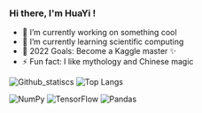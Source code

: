 ### Hi there, I'm HuaYi !

- 🔭 I’m currently working on something cool
- 🌱 I’m currently learning scientific computing
- 🥅 2022 Goals: Become a Kaggle master ✨
- ⚡ Fun fact: I like mythology and Chinese magic

 ![Github_statiscs]( https://github-readme-stats.vercel.app/api?username=0ce38a2b&count_private=true&show_icons=true&theme=buefy)
 ![Top Langs](https://github-readme-stats.vercel.app/api/top-langs/?username=0ce38a2b&show_icons=true&theme=buefy)

![NumPy](https://img.shields.io/badge/numpy-%23013243.svg?style=for-the-badge&logo=numpy&logoColor=white)  ![TensorFlow](https://img.shields.io/badge/TensorFlow-%23FF6F00.svg?style=for-the-badge&logo=TensorFlow&logoColor=white)  ![Pandas](https://img.shields.io/badge/pandas-%23150458.svg?style=for-the-badge&logo=pandas&logoColor=white)
